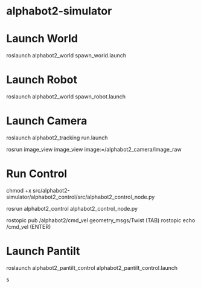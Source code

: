 # alphabot2-simulator
# Launch World
roslaunch alphabot2_world spawn_world.launch

# Launch Robot
roslaunch alphabot2_world spawn_robot.launch

# Launch Camera
roslaunch alphabot2_tracking run.launch

rosrun image_view image_view image:=/alphabot2_camera/image_raw

# Run Control
chmod +x src/alphabot2-simulator/alphabot2_control/src/alphabot2_control_node.py

rosrun alphabot2_control alphabot2_control_node.py

rostopic pub /alphabot2/cmd_vel geometry_msgs/Twist (TAB)
rostopic echo /cmd_vel (ENTER)

# Launch Pantilt
roslaunch alphabot2_pantilt_control alphabot2_pantilt_control.launch

s   